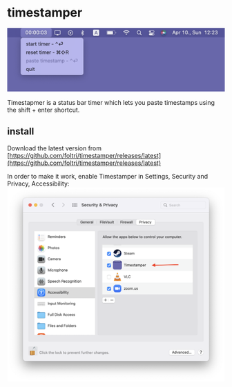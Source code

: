 # timestamper

![alt text](img/preview.png "timestamper preview")

Timestapmer is a status bar timer which lets you paste timestamps using 
the shift + enter shortcut.

## install

Download the latest version from 
[https://github.com/foltri/timestamper/releases/latest](https://github.com/foltri/timestamper/releases/latest)

In order to make it work, enable Timestamper in Settings, Security and Privacy, Accessibility:
![alt text](img/accessibility.png "accessibility setting")